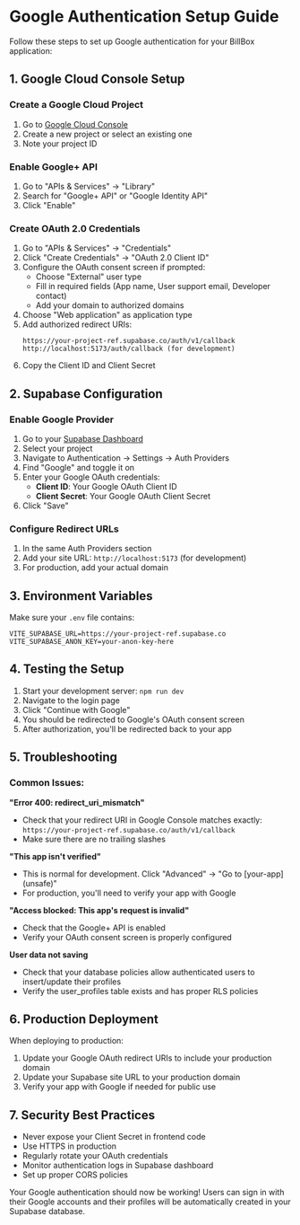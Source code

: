 # Google Authentication Setup Guide

Follow these steps to set up Google authentication for your BillBox application:

## 1. Google Cloud Console Setup

### Create a Google Cloud Project
1. Go to [Google Cloud Console](https://console.cloud.google.com/)
2. Create a new project or select an existing one
3. Note your project ID

### Enable Google+ API
1. Go to "APIs & Services" → "Library"
2. Search for "Google+ API" or "Google Identity API"
3. Click "Enable"

### Create OAuth 2.0 Credentials
1. Go to "APIs & Services" → "Credentials"
2. Click "Create Credentials" → "OAuth 2.0 Client ID"
3. Configure the OAuth consent screen if prompted:
   - Choose "External" user type
   - Fill in required fields (App name, User support email, Developer contact)
   - Add your domain to authorized domains
4. Choose "Web application" as application type
5. Add authorized redirect URIs:
   ```
   https://your-project-ref.supabase.co/auth/v1/callback
   http://localhost:5173/auth/callback (for development)
   ```
6. Copy the Client ID and Client Secret

## 2. Supabase Configuration

### Enable Google Provider
1. Go to your [Supabase Dashboard](https://supabase.com/dashboard)
2. Select your project
3. Navigate to Authentication → Settings → Auth Providers
4. Find "Google" and toggle it on
5. Enter your Google OAuth credentials:
   - **Client ID**: Your Google OAuth Client ID
   - **Client Secret**: Your Google OAuth Client Secret
6. Click "Save"

### Configure Redirect URLs
1. In the same Auth Providers section
2. Add your site URL: `http://localhost:5173` (for development)
3. For production, add your actual domain

## 3. Environment Variables

Make sure your `.env` file contains:
```env
VITE_SUPABASE_URL=https://your-project-ref.supabase.co
VITE_SUPABASE_ANON_KEY=your-anon-key-here
```

## 4. Testing the Setup

1. Start your development server: `npm run dev`
2. Navigate to the login page
3. Click "Continue with Google"
4. You should be redirected to Google's OAuth consent screen
5. After authorization, you'll be redirected back to your app

## 5. Troubleshooting

### Common Issues:

**"Error 400: redirect_uri_mismatch"**
- Check that your redirect URI in Google Console matches exactly: `https://your-project-ref.supabase.co/auth/v1/callback`
- Make sure there are no trailing slashes

**"This app isn't verified"**
- This is normal for development. Click "Advanced" → "Go to [your-app] (unsafe)"
- For production, you'll need to verify your app with Google

**"Access blocked: This app's request is invalid"**
- Check that the Google+ API is enabled
- Verify your OAuth consent screen is properly configured

**User data not saving**
- Check that your database policies allow authenticated users to insert/update their profiles
- Verify the user_profiles table exists and has proper RLS policies

## 6. Production Deployment

When deploying to production:
1. Update your Google OAuth redirect URIs to include your production domain
2. Update your Supabase site URL to your production domain
3. Verify your app with Google if needed for public use

## 7. Security Best Practices

- Never expose your Client Secret in frontend code
- Use HTTPS in production
- Regularly rotate your OAuth credentials
- Monitor authentication logs in Supabase dashboard
- Set up proper CORS policies

Your Google authentication should now be working! Users can sign in with their Google accounts and their profiles will be automatically created in your Supabase database.